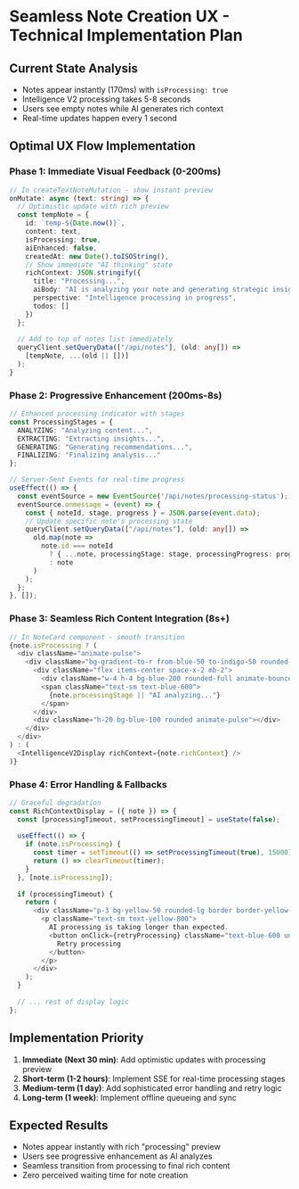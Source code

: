 # Seamless Note Creation UX - Technical Implementation Plan

## Current State Analysis
- Notes appear instantly (170ms) with `isProcessing: true`
- Intelligence V2 processing takes 5-8 seconds
- Users see empty notes while AI generates rich context
- Real-time updates happen every 1 second

## Optimal UX Flow Implementation

### Phase 1: Immediate Visual Feedback (0-200ms)
```typescript
// In createTextNoteMutation - show instant preview
onMutate: async (text: string) => {
  // Optimistic update with rich preview
  const tempNote = {
    id: `temp-${Date.now()}`,
    content: text,
    isProcessing: true,
    aiEnhanced: false,
    createdAt: new Date().toISOString(),
    // Show immediate "AI thinking" state
    richContext: JSON.stringify({
      title: "Processing...",
      aiBody: "AI is analyzing your note and generating strategic insights...",
      perspective: "Intelligence processing in progress",
      todos: []
    })
  };
  
  // Add to top of notes list immediately
  queryClient.setQueryData(["/api/notes"], (old: any[]) => 
    [tempNote, ...(old || [])]
  );
}
```

### Phase 2: Progressive Enhancement (200ms-8s)
```typescript
// Enhanced processing indicator with stages
const ProcessingStages = {
  ANALYZING: "Analyzing content...",
  EXTRACTING: "Extracting insights...", 
  GENERATING: "Generating recommendations...",
  FINALIZING: "Finalizing analysis..."
};

// Server-Sent Events for real-time progress
useEffect(() => {
  const eventSource = new EventSource('/api/notes/processing-status');
  eventSource.onmessage = (event) => {
    const { noteId, stage, progress } = JSON.parse(event.data);
    // Update specific note's processing state
    queryClient.setQueryData(["/api/notes"], (old: any[]) => 
      old.map(note => 
        note.id === noteId 
          ? { ...note, processingStage: stage, processingProgress: progress }
          : note
      )
    );
  };
}, []);
```

### Phase 3: Seamless Rich Content Integration (8s+)
```typescript
// In NoteCard component - smooth transition
{note.isProcessing ? (
  <div className="animate-pulse">
    <div className="bg-gradient-to-r from-blue-50 to-indigo-50 rounded-lg p-4">
      <div className="flex items-center space-x-2 mb-2">
        <div className="w-4 h-4 bg-blue-200 rounded-full animate-bounce"></div>
        <span className="text-sm text-blue-600">
          {note.processingStage || "AI analyzing..."}
        </span>
      </div>
      <div className="h-20 bg-blue-100 rounded animate-pulse"></div>
    </div>
  </div>
) : (
  <IntelligenceV2Display richContext={note.richContext} />
)}
```

### Phase 4: Error Handling & Fallbacks
```typescript
// Graceful degradation
const RichContextDisplay = ({ note }) => {
  const [processingTimeout, setProcessingTimeout] = useState(false);
  
  useEffect(() => {
    if (note.isProcessing) {
      const timer = setTimeout(() => setProcessingTimeout(true), 15000);
      return () => clearTimeout(timer);
    }
  }, [note.isProcessing]);
  
  if (processingTimeout) {
    return (
      <div className="p-3 bg-yellow-50 rounded-lg border border-yellow-200">
        <p className="text-sm text-yellow-800">
          AI processing is taking longer than expected. 
          <button onClick={retryProcessing} className="text-blue-600 underline ml-1">
            Retry processing
          </button>
        </p>
      </div>
    );
  }
  
  // ... rest of display logic
};
```

## Implementation Priority

1. **Immediate (Next 30 min)**: Add optimistic updates with processing preview
2. **Short-term (1-2 hours)**: Implement SSE for real-time processing stages  
3. **Medium-term (1 day)**: Add sophisticated error handling and retry logic
4. **Long-term (1 week)**: Implement offline queueing and sync

## Expected Results
- Notes appear instantly with rich "processing" preview
- Users see progressive enhancement as AI analyzes
- Seamless transition from processing to final rich content
- Zero perceived waiting time for note creation